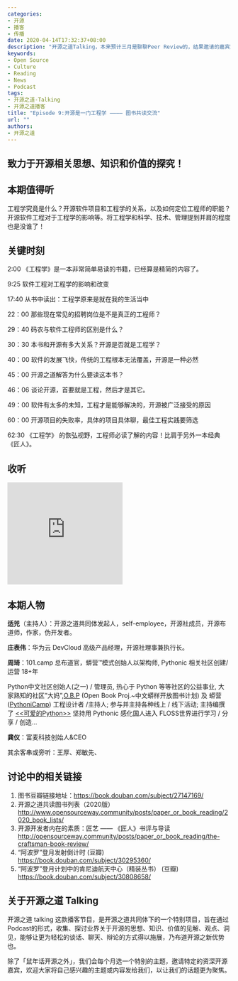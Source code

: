 ```yaml
---
categories:
- 开源
- 播客
- 传播
date: 2020-04-14T17:32:37+08:00
description: "开源之道Talking，本来预计三月是聊聊Peer Review的，结果邀请的嘉宾没有回应，于是就不能成行，这也是值得反思的地方，于是就将疫情期间不能面对面见面的开源之道图书共读活动的交流录音编辑为本期的播客。也算是试验性质的，其实工程学本来就是开源的重要课题。"
keywords:
- Open Source
- Culture
- Reading
- News
- Podcast
tags:
- 开源之道-Talking
- 开源之道播客
title: "Episode 9:开源是一门工程学 ———— 图书共读交流"
url: ""
authors:
- 开源之道
---
```


## 致力于开源相关思想、知识和价值的探究！

## 本期值得听

工程学究竟是什么？开源软件项目和工程学的关系，以及如何定位工程师的职能？开源软件工程对于工程学的影响等。将工程学和科学、技术、管理提到并肩的程度也是没谁了！

## 关键时刻

2:00 《工程学》是一本非常简单易读的书籍，已经算是精简的内容了。

9:25  软件工程对工程学的影响和改变

17:40  从书中读出：工程学原来是就在我的生活当中

22：00  那些现在常见的招聘岗位是不是真正的工程师？

29：40  码农与软件工程师的区别是什么？

30：30  本书和开源有多大关系？开源是否就是工程学？

40：00 软件的发展飞快，传统的工程根本无法覆盖，开源是一种必然

45：00 开源之道解答为什么要读这本书？

46：06 谈论开源，首要就是工程，然后才是其它。

49：00 软件有太多的未知，工程才是能够解决的，开源被广泛接受的原因

60：00 开源项目的失败率，具体的项目具体聊，最佳工程实践要筛选

 62:30   《工程学》 的恢弘视野，工程师必读了解的内容！比肩于另外一本经典《匠人》。

## 收听

<iframe height="230" width="260" src="https://www.ximalaya.com/thirdparty/player/sound/player.html?id=283241655&type=red" frameborder=0 allowfullscreen></iframe>

## 本期人物

**适兕**（主持人）：开源之道共同体发起人，self-employee，开源社成员，开源布道师，作家，伪开发者。

**庄表伟**：华为云 DevCloud 高级产品经理，开源社理事兼执行长。

**周琦**：101.camp 总布道官，蟒营™模式创始人以架构师, Pythonic 相关社区创建/运营 18+年

Python中文社区创始人(之一) / 管理员, 热心于 Python 等等社区的公益事业, 大家熟知的社区”大妈”,[O.B.P](http://code.google.com/p/openbookproject/) (Open Book Proj.~中文蟒样开放图书计划) 及 蟒营([PythoniCamp](http://code.google.com/p/kcpycamp/wiki/PythoniCamp)) 工程设计者 /主持人; 参与并主持各种线上 / 线下活动; 主持编撰了 [<<可爱的Python>>](http://book.douban.com/subject/3884108/) 坚持用 Pythonic 感化国人进入 FLOSS世界进行学习 / 分享 / 创造…

**龚仪**：富麦科技创始人&CEO 

其余客串或旁听：王厚、郑敏先、

## 讨论中的相关链接

1. 图书豆瓣链接地址：https://book.douban.com/subject/27147169/
2. 开源之道共读图书列表（2020版） http://www.opensourceway.community/posts/paper_or_book_reading/2020_book_lists/
3. 开源开发者内在的素质：匠艺 —— 《匠人》书评与导读  http://opensourceway.community/posts/paper_or_book_reading/the-craftsman-book-review/
4. “阿波罗”登月发射倒计时 (豆瓣) https://book.douban.com/subject/30295360/ 
5. “阿波罗”登月计划中的肯尼迪航天中心（精装丛书） (豆瓣) https://book.douban.com/subject/30808658/

## 关于开源之道 Talking

开源之道 talking 这款播客节目，是开源之道共同体下的一个特别项目，旨在通过Podcast的形式，收集、探讨业界关于开源的思想、知识、价值的见解、观点、洞见，能够让更为轻松的谈话、聊天、辩论的方式得以施展，乃布道开源之新优势也。

除了「鼠年话开源之外」，我们会每个月选一个特别的主题，邀请特定的资深开源嘉宾，欢迎大家将自己感兴趣的主题或内容发给我们，以让我们的话题更为聚焦。
